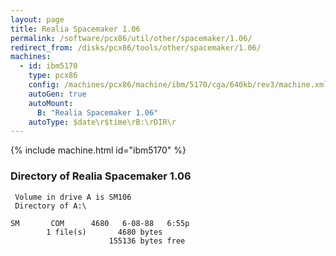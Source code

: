```yaml
---
layout: page
title: Realia Spacemaker 1.06
permalink: /software/pcx86/util/other/spacemaker/1.06/
redirect_from: /disks/pcx86/tools/other/spacemaker/1.06/
machines:
  - id: ibm5170
    type: pcx86
    config: /machines/pcx86/machine/ibm/5170/cga/640kb/rev3/machine.xml
    autoGen: true
    autoMount:
      B: "Realia Spacemaker 1.06"
    autoType: $date\r$time\rB:\rDIR\r
---
```


{% include machine.html id="ibm5170" %}

### Directory of Realia Spacemaker 1.06

     Volume in drive A is SM106
     Directory of A:\

    SM       COM      4680   6-08-88   6:55p
            1 file(s)       4680 bytes
                          155136 bytes free
